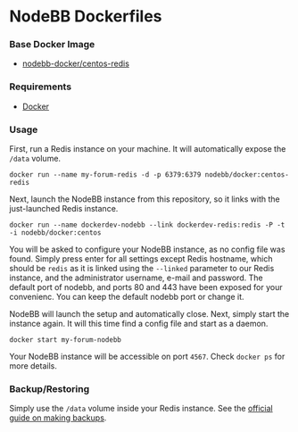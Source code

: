 NodeBB Dockerfiles
=============

### Base Docker Image

* [nodebb-docker/centos-redis](http://github.com/xaoseric/nodebb-docker/centos-redis)

### Requirements

* [Docker](https://www.docker.com/)

### Usage

First, run a Redis instance on your machine. It will automatically expose the `/data` volume.

`docker run --name my-forum-redis -d -p 6379:6379 nodebb/docker:centos-redis`

Next, launch the NodeBB instance from this repository, so it links with the just-launched Redis instance.

`docker run --name dockerdev-nodebb --link dockerdev-redis:redis -P -t -i nodebb/docker:centos`

You will be asked to configure your NodeBB instance, as no config file was found. Simply press enter for all settings except Redis hostname, which should be `redis` as it is linked using the `--linked` parameter to our Redis instance, and the administrator username, e-mail and password. The default port of nodebb, and ports 80 and 443 have been exposed for your convenienc. You can keep the default nodebb port or change it.

NodeBB will launch the setup and automatically close. Next, simply start the instance again. It will this time find a config file and start as a daemon.

`docker start my-forum-nodebb`

Your NodeBB instance will be accessible on port `4567`. Check `docker ps` for more details.

### Backup/Restoring

Simply use the `/data` volume inside your Redis instance. See the [official guide on making backups](https://docs.docker.com/userguide/dockervolumes/#backup-restore-or-migrate-data-volumes).

